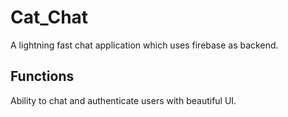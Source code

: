 # Cat_Chat

A lightning fast chat application which uses firebase as backend.

## Functions

Ability to chat and authenticate users with beautiful UI.
